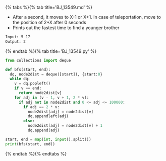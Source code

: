 {% tabs %}{% tab title='BJ_13549.md' %}

* After a second, it moves to X-1 or X+1. In case of teleportation, move to the position of 2*X after 0 seconds
* Prints out the fastest time to find a younger brother

```txt
Input: 5 17
Output: 2
```

{% endtab %}{% tab title='BJ_13549.py' %}

```py
from collections import deque

def bfs(start, end):
  dq, node2dist = deque([start]), {start:0}
  while dq:
    v = dq.popleft()
    if v == end:
      return node2dist[v]
    for adj in (v - 1, v + 1, 2 * v):
      if adj not in node2dist and 0 <= adj <= 100000:
        if adj == 2 * v:
          node2dist[adj] = node2dist[v]
          dq.appendleft(adj)
        else:
          node2dist[adj] = node2dist[v] + 1
          dq.append(adj)

start, end = map(int, input().split())
print(bfs(start, end))
```

{% endtab %}{% endtabs %}
